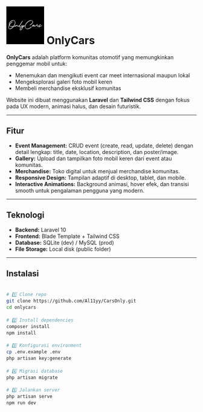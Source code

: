 # <img src="public/img/Logo.png" alt="OnlyCars Logo" width="100"/> OnlyCars

**OnlyCars** adalah platform komunitas otomotif yang memungkinkan penggemar mobil untuk:
- Menemukan dan mengikuti event car meet internasional maupun lokal
- Mengeksplorasi galeri foto mobil keren
- Membeli merchandise eksklusif komunitas

Website ini dibuat menggunakan **Laravel** dan **Tailwind CSS** dengan fokus pada UX modern, animasi halus, dan desain futuristik.

---

## Fitur

- **Event Management:** CRUD event (create, read, update, delete) dengan detail lengkap: title, date, location, description, dan poster/image.
- **Gallery:** Upload dan tampilkan foto mobil keren dari event atau komunitas.
- **Merchandise:** Toko digital untuk menjual merchandise komunitas.
- **Responsive Design:** Tampilan adaptif di desktop, tablet, dan mobile.
- **Interactive Animations:** Background animasi, hover efek, dan transisi smooth untuk pengalaman pengguna yang modern.

---

## Teknologi

- **Backend:** Laravel 10
- **Frontend:** Blade Template + Tailwind CSS
- **Database:** SQLite (dev) / MySQL (prod)
- **File Storage:** Local disk (public folder)

---

## Instalasi
```bash

# 1️⃣ Clone repo
git clone https://github.com/Al11yy/CarsOnly.git
cd onlycars

# 2️⃣ Install dependencies
composer install
npm install

# 3️⃣ Konfigurasi environment
cp .env.example .env
php artisan key:generate

# 4️⃣ Migrasi database
php artisan migrate

# 5️⃣ Jalankan server
php artisan serve
npm run dev
